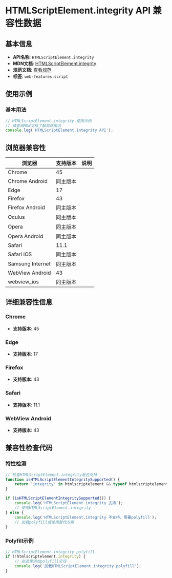 # HTMLScriptElement.integrity API 兼容性数据

## 基本信息

- **API名称**: `HTMLScriptElement.integrity`
- **MDN文档**: [HTMLScriptElement.integrity](https://developer.mozilla.org/docs/Web/API/HTMLScriptElement/integrity)
- **规范文档**: [查看规范](https://html.spec.whatwg.org/multipage/scripting.html#dom-script-integrity)
- **标签**: `web-features:script`

## 使用示例

### 基本用法

```javascript
// HTMLScriptElement.integrity 使用示例
// 请查阅MDN文档了解具体用法
console.log('HTMLScriptElement.integrity API');
```

## 浏览器兼容性

| 浏览器 | 支持版本 | 说明 |
|--------|----------|------|
| Chrome | 45 |  |
| Chrome Android | 同主版本 |  |
| Edge | 17 |  |
| Firefox | 43 |  |
| Firefox Android | 同主版本 |  |
| Oculus | 同主版本 |  |
| Opera | 同主版本 |  |
| Opera Android | 同主版本 |  |
| Safari | 11.1 |  |
| Safari iOS | 同主版本 |  |
| Samsung Internet | 同主版本 |  |
| WebView Android | 43 |  |
| webview_ios | 同主版本 |  |

## 详细兼容性信息

### Chrome

- **支持版本**: 45

### Edge

- **支持版本**: 17

### Firefox

- **支持版本**: 43

### Safari

- **支持版本**: 11.1

### WebView Android

- **支持版本**: 43

## 兼容性检查代码

### 特性检测

```javascript
// 检查HTMLScriptElement.integrity是否支持
function isHTMLScriptElementIntegritySupported() {
    return 'integrity' in htmlscriptelement && typeof htmlscriptelement.integrity === 'function';
}

if (isHTMLScriptElementIntegritySupported()) {
    console.log('HTMLScriptElement.integrity 支持');
    // 使用HTMLScriptElement.integrity
} else {
    console.log('HTMLScriptElement.integrity 不支持，需要polyfill');
    // 加载polyfill或使用替代方案
}
```

### Polyfill示例

```javascript
// HTMLScriptElement.integrity polyfill
if (!htmlscriptelement.integrity) {
    // 在这里添加polyfill实现
    console.log('加载HTMLScriptElement.integrity polyfill');
}
```

